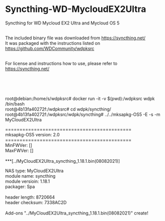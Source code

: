 # Syncthing-WD-MycloudEX2Ultra
Syncthing for WD Mycloud EX2 Ultra and Mycloud OS 5
<br>
<br>

The included binary file was downloaded from https://syncthing.net/
<br>
It was packaged with the instructions listed on https://github.com/WDCommunity/wdpksrc
<br><br>


For license and instructions how to use, please refer to https://syncthing.net/

<br><br><br>

root@debian:/home/s/wdpksrc# docker run -it -v $(pwd):/wdpksrc wdpk /bin/bash<br>
root@4b13fa40272f:/wdpksrc# cd wdpk/syncthing/<br>
root@4b13fa40272f:/wdpksrc/wdpk/syncthing# ../../mksapkg-OS5 -E -s -m MyCloudEX2Ultra<br>

============================================<br>
	mksapkg-OS5 version: 2.0<br>
============================================<br>
MinFWVer: []<br>
MaxFWVer: []<br>
<br>
***[../MyCloudEX2Ultra_syncthing_1.18.1.bin(08082021)]<br>

NAS type:		MyCloudEX2Ultra<br>
module name:		syncthing<br>
module versioin:	1.18.1<br>
packager:		Spa<br>
<br>
header length:		8720664<br>
header checksum:	7338AC2D<br>
<br>
Add-ons "../MyCloudEX2Ultra_syncthing_1.18.1.bin(08082021)" create!<br>
